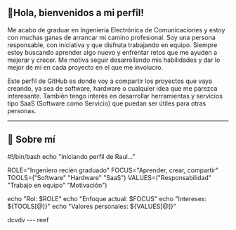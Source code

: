 ## 👋Hola, bienvenidos a mi perfil!

Me acabo de graduar en Ingeniería Electrónica de Comunicaciones y estoy con muchas ganas de arrancar mi camino profesional. Soy una persona responsable, con iniciativa y que disfruta trabajando en equipo. Siempre estoy buscando aprender algo nuevo y enfrentar retos que me ayuden a mejorar y crecer. Me motiva seguir desarrollando mis habilidades y dar lo mejor de mí en cada proyecto en el que me involucro.

Este perfil de GitHub es donde voy a compartir los proyectos que vaya creando, ya sea de software, hardware o cualquier idea que me parezca interesante. También tengo interés en desarrollar herramientas y servicios tipo SaaS (Software como Servicio) que puedan ser útiles para otras personas.

---

## 🚀 Sobre mí
#!/bin/bash
echo "Iniciando perfil de Raul..."

ROLE="Ingeniero recién graduado"
FOCUS="Aprender, crear, compartir"
TOOLS=("Software" "Hardware" "SaaS")
VALUES=("Responsabilidad" "Trabajo en equipo" "Motivación")

echo "Rol: $ROLE"
echo "Enfoque actual: $FOCUS"
echo "Intereses: ${TOOLS[@]}"
echo "Valores personales: ${VALUES[@]}"

</pre>
dcvdv
---
reef
